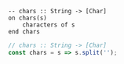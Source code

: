 ```applescript
-- chars :: String -> [Char]on chars(s)	characters of send chars
```

```js
// chars :: String -> [Char]
const chars = s => s.split('');
```